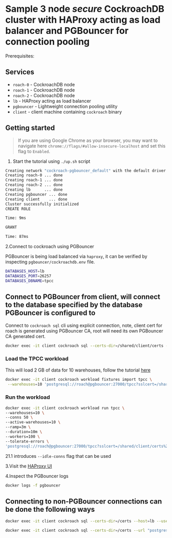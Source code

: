 # Sample 3 node *secure* CockroachDB cluster with HAProxy acting as load balancer and PGBouncer for connection pooling

Prerequisites:

## Services

* `roach-0` - CockroachDB node
* `roach-1` - CockroachDB node
* `roach-2` - CockroachDB node
* `lb` - HAProxy acting as load balancer
* `pgbouncer` - Lightweight connection pooling utility
* `client` - client machine containing `cockroach` binary

## Getting started

>If you are using Google Chrome as your browser, you may want to navigate here `chrome://flags/#allow-insecure-localhost` and set this flag to `Enabled`.

1. Start the tutorial using `./up.sh` script

```bash
Creating network "cockroach-pgbouncer_default" with the default driver
Creating roach-0 ... done
Creating roach-1 ... done
Creating roach-2 ... done
Creating lb      ... done
Creating pgbouncer ... done
Creating client    ... done
Cluster successfully initialized
CREATE ROLE

Time: 9ms

GRANT

Time: 87ms
```

2.Connect to cockroach using PGBouncer

PGBouncer is being load balanced via `haproxy`, it can be verified by inspecting `pgbouncer/cockroachdb.env` file.

```bash
DATABASES_HOST=lb
DATABASES_PORT=26257
DATABASES_DBNAME=tpcc
```

## Connect to PGBouncer from client, will connect to the database specified by the database PGBouncer is configured to

Connect to `cockroach sql` cli using explicit connection, note, client cert for roach is generated using PGBouncer CA, root will need its own PGBouncer CA generated cert.

```bash
docker exec -it client cockroach sql --certs-dir=/shared/client/certs --host=pgbouncer --port=27000 --user=roach
```

### Load the TPCC workload

This will load 2 GB of data for 10 warehouses, follow the tutorial [here](https://www.cockroachlabs.com/docs/v20.2/performance-benchmarking-with-tpcc-local.html)

```bash
docker exec -it client cockroach workload fixtures import tpcc \
 --warehouses=10 'postgresql://roach@pgbouncer:27000/tpcc?sslcert=/shared/client/certs%2Fclient.roach.crt&sslkey=/shared/client/certs%2Fclient.roach.key&sslmode=verify-full&sslrootcert=/shared/client/certs%2Fca.crt'
```

### Run the workload

```bash
docker exec -it client cockroach workload run tpcc \
--warehouses=10 \
--conns 50 \
--active-warehouses=10 \
--ramp=3m \
--duration=10m \
--workers=100 \
--tolerate-errors \
'postgresql://roach@pgbouncer:27000/tpcc?sslcert=/shared/client/certs%2Fclient.roach.crt&sslkey=/shared/client/certs%2Fclient.roach.key&sslmode=verify-full&sslrootcert=/shared/client/certs%2Fca.crt'
```

21.1 introduces `--idle-conns` flag that can be used

3.Visit the [HAProxy UI](http://localhost:8081)

4.Inspect the PGBouncer logs

```bash
docker logs -f pgbouncer
```

## Connecting to non-PGBouncer connections can be done the following ways

```bash
docker exec -it client cockroach sql --certs-dir=/certs --host=lb --user=roach
```

```bash
docker exec -it client cockroach sql --certs-dir=/certs --url "postgresql://roach@lb:26257/defaultdb?sslmode=verify-full"
```
